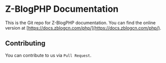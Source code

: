 # Z-BlogPHP Documentation

This is the Git repo for Z-BlogPHP documentation. You can find the online version at [https://docs.zblogcn.com/php/](https://docs.zblogcn.com/php/).

## Contributing

You can contribute to us via `Pull Request`.
